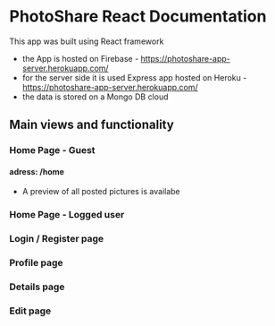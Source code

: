 # PhotoShare React Documentation

This app was built using React framework
 - the App is hosted on Firebase - https://photoshare-app-server.herokuapp.com/
 - for the server side it is used Express app hosted on Heroku - https://photoshare-app-server.herokuapp.com/
 - the data is stored on a Mongo DB cloud
  

## Main views and functionality

### Home Page - Guest
 #### adress: /home
  - A preview of all posted pictures is availabe 

### Home Page - Logged user

### Login / Register page

### Profile page

### Details page

### Edit page
